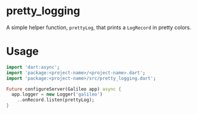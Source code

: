 # pretty_logging
A simple helper function, `prettyLog`, that prints a `LogRecord` in pretty colors.

# Usage
```dart
import 'dart:async';
import 'package:<project-name>/<project-name>.dart';
import 'package:<project-name>/src/pretty_logging.dart';

Future configureServer(Galileo app) async {
  app.logger = new Logger('galileo')
    ..onRecord.listen(prettyLog);
}
```
